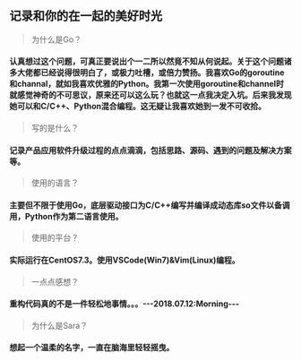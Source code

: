 ## 记录和你的在一起的美好时光

> 为什么是Go？
#### 认真想过这个问题，可真正要说出个一二所以然竟不知从何说起。关于这个问题诸多大佬都已经说得很明白了，或极力吐槽，或倍力赞扬。我喜欢Go的goroutine和channal，就如我喜欢优雅的Python。我第一次使用goroutine和channel时就感觉神奇的不可思议，原来还可以这么玩？也就这一点我决定入坑。后来我发现她可以和C/C++、Python混合编程。这无疑让我喜欢她到一发不可收拾。

> 写的是什么？
#### 记录产品应用软件升级过程的点点滴滴，包括思路、源码、遇到的问题及解决方案等。

> 使用的语言？
#### 主要但不限于使用Go，底层驱动接口为C/C++编写并编译成动态库so文件以备调用，Python作为第二语言使用。

> 使用的平台？
#### 实际运行在CentOS7.3。使用VSCode(Win7)&Vim(Linux)编程。

> 一点点感想？
#### 重构代码真的不是一件轻松地事情。。。---2018.07.12:Morning---

> 为什么是Sara？
#### 想起一个温柔的名字，一直在脑海里轻轻摇曳。


